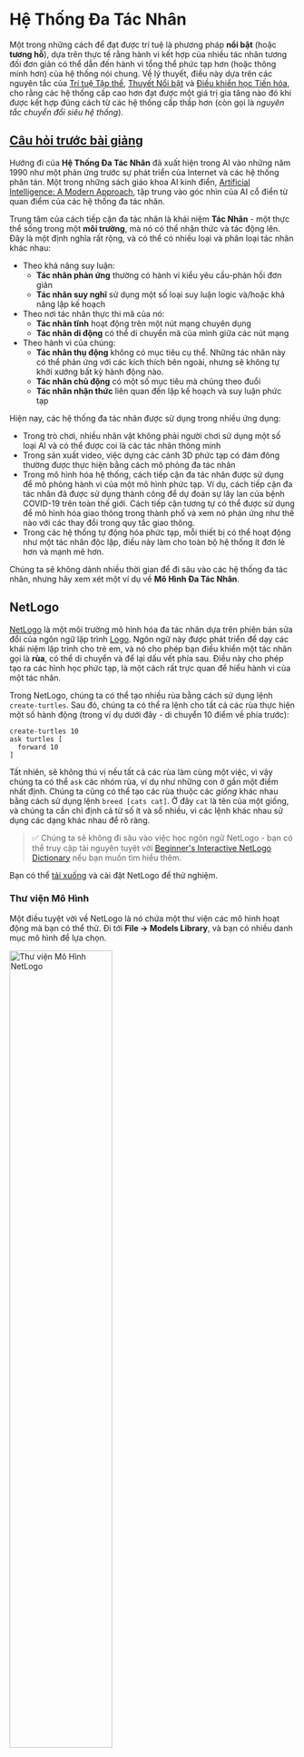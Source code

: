 <!--
CO_OP_TRANSLATOR_METADATA:
{
  "original_hash": "38a1185ae3d54b180378bbd71ae3ef16",
  "translation_date": "2025-09-23T10:26:00+00:00",
  "source_file": "lessons/6-Other/23-MultiagentSystems/README.md",
  "language_code": "vi"
}
-->
# Hệ Thống Đa Tác Nhân

Một trong những cách để đạt được trí tuệ là phương pháp **nổi bật** (hoặc **tương hỗ**), dựa trên thực tế rằng hành vi kết hợp của nhiều tác nhân tương đối đơn giản có thể dẫn đến hành vi tổng thể phức tạp hơn (hoặc thông minh hơn) của hệ thống nói chung. Về lý thuyết, điều này dựa trên các nguyên tắc của [Trí tuệ Tập thể](https://en.wikipedia.org/wiki/Collective_intelligence), [Thuyết Nổi bật](https://en.wikipedia.org/wiki/Global_brain) và [Điều khiển học Tiến hóa](https://en.wikipedia.org/wiki/Global_brain), cho rằng các hệ thống cấp cao hơn đạt được một giá trị gia tăng nào đó khi được kết hợp đúng cách từ các hệ thống cấp thấp hơn (còn gọi là *nguyên tắc chuyển đổi siêu hệ thống*).

## [Câu hỏi trước bài giảng](https://ff-quizzes.netlify.app/en/ai/quiz/45)

Hướng đi của **Hệ Thống Đa Tác Nhân** đã xuất hiện trong AI vào những năm 1990 như một phản ứng trước sự phát triển của Internet và các hệ thống phân tán. Một trong những sách giáo khoa AI kinh điển, [Artificial Intelligence: A Modern Approach](https://en.wikipedia.org/wiki/Artificial_Intelligence:_A_Modern_Approach), tập trung vào góc nhìn của AI cổ điển từ quan điểm của các hệ thống đa tác nhân.

Trung tâm của cách tiếp cận đa tác nhân là khái niệm **Tác Nhân** - một thực thể sống trong một **môi trường**, mà nó có thể nhận thức và tác động lên. Đây là một định nghĩa rất rộng, và có thể có nhiều loại và phân loại tác nhân khác nhau:

* Theo khả năng suy luận:
   - **Tác nhân phản ứng** thường có hành vi kiểu yêu cầu-phản hồi đơn giản
   - **Tác nhân suy nghĩ** sử dụng một số loại suy luận logic và/hoặc khả năng lập kế hoạch
* Theo nơi tác nhân thực thi mã của nó:
   - **Tác nhân tĩnh** hoạt động trên một nút mạng chuyên dụng
   - **Tác nhân di động** có thể di chuyển mã của mình giữa các nút mạng
* Theo hành vi của chúng:
   - **Tác nhân thụ động** không có mục tiêu cụ thể. Những tác nhân này có thể phản ứng với các kích thích bên ngoài, nhưng sẽ không tự khởi xướng bất kỳ hành động nào.
   - **Tác nhân chủ động** có một số mục tiêu mà chúng theo đuổi
   - **Tác nhân nhận thức** liên quan đến lập kế hoạch và suy luận phức tạp

Hiện nay, các hệ thống đa tác nhân được sử dụng trong nhiều ứng dụng:

* Trong trò chơi, nhiều nhân vật không phải người chơi sử dụng một số loại AI và có thể được coi là các tác nhân thông minh
* Trong sản xuất video, việc dựng các cảnh 3D phức tạp có đám đông thường được thực hiện bằng cách mô phỏng đa tác nhân
* Trong mô hình hóa hệ thống, cách tiếp cận đa tác nhân được sử dụng để mô phỏng hành vi của một mô hình phức tạp. Ví dụ, cách tiếp cận đa tác nhân đã được sử dụng thành công để dự đoán sự lây lan của bệnh COVID-19 trên toàn thế giới. Cách tiếp cận tương tự có thể được sử dụng để mô hình hóa giao thông trong thành phố và xem nó phản ứng như thế nào với các thay đổi trong quy tắc giao thông.
* Trong các hệ thống tự động hóa phức tạp, mỗi thiết bị có thể hoạt động như một tác nhân độc lập, điều này làm cho toàn bộ hệ thống ít đơn lẻ hơn và mạnh mẽ hơn.

Chúng ta sẽ không dành nhiều thời gian để đi sâu vào các hệ thống đa tác nhân, nhưng hãy xem xét một ví dụ về **Mô Hình Đa Tác Nhân**.

## NetLogo

[NetLogo](https://ccl.northwestern.edu/netlogo/) là một môi trường mô hình hóa đa tác nhân dựa trên phiên bản sửa đổi của ngôn ngữ lập trình [Logo](https://en.wikipedia.org/wiki/Logo_(programming_language)). Ngôn ngữ này được phát triển để dạy các khái niệm lập trình cho trẻ em, và nó cho phép bạn điều khiển một tác nhân gọi là **rùa**, có thể di chuyển và để lại dấu vết phía sau. Điều này cho phép tạo ra các hình học phức tạp, là một cách rất trực quan để hiểu hành vi của một tác nhân.

Trong NetLogo, chúng ta có thể tạo nhiều rùa bằng cách sử dụng lệnh `create-turtles`. Sau đó, chúng ta có thể ra lệnh cho tất cả các rùa thực hiện một số hành động (trong ví dụ dưới đây - di chuyển 10 điểm về phía trước):

```
create-turtles 10
ask turtles [
  forward 10
]
```

Tất nhiên, sẽ không thú vị nếu tất cả các rùa làm cùng một việc, vì vậy chúng ta có thể `ask` các nhóm rùa, ví dụ như những con ở gần một điểm nhất định. Chúng ta cũng có thể tạo các rùa thuộc các *giống* khác nhau bằng cách sử dụng lệnh `breed [cats cat]`. Ở đây `cat` là tên của một giống, và chúng ta cần chỉ định cả từ số ít và số nhiều, vì các lệnh khác nhau sử dụng các dạng khác nhau để rõ ràng.

> ✅ Chúng ta sẽ không đi sâu vào việc học ngôn ngữ NetLogo - bạn có thể truy cập tài nguyên tuyệt vời [Beginner's Interactive NetLogo Dictionary](https://ccl.northwestern.edu/netlogo/bind/) nếu bạn muốn tìm hiểu thêm.

Bạn có thể [tải xuống](https://ccl.northwestern.edu/netlogo/download.shtml) và cài đặt NetLogo để thử nghiệm.

### Thư viện Mô Hình

Một điều tuyệt vời về NetLogo là nó chứa một thư viện các mô hình hoạt động mà bạn có thể thử. Đi tới **File &rightarrow; Models Library**, và bạn có nhiều danh mục mô hình để lựa chọn.

<img alt="Thư viện Mô Hình NetLogo" src="images/NetLogo-ModelLib.png" width="60%"/>

> Ảnh chụp màn hình thư viện mô hình của Dmitry Soshnikov

Bạn có thể mở một trong các mô hình, ví dụ **Biology &rightarrow; Flocking**.

### Nguyên tắc chính

Sau khi mở mô hình, bạn sẽ được đưa đến màn hình chính của NetLogo. Đây là một mô hình mẫu mô tả dân số của sói và cừu, với các tài nguyên hữu hạn (cỏ).

![Màn hình chính NetLogo](../../../../../translated_images/NetLogo-Main.32653711ec1a01b3cab22ec0b148e64193d0b979b055285bef329d5e3d6958c5.vi.png)

> Ảnh chụp màn hình của Dmitry Soshnikov

Trên màn hình này, bạn có thể thấy:

* Phần **Interface** chứa:
  - Trường chính, nơi tất cả các tác nhân sống
  - Các điều khiển khác nhau: nút, thanh trượt, v.v.
  - Các biểu đồ mà bạn có thể sử dụng để hiển thị các tham số của mô phỏng
* Tab **Code** chứa trình chỉnh sửa, nơi bạn có thể nhập chương trình NetLogo

Trong hầu hết các trường hợp, giao diện sẽ có nút **Setup**, nút này khởi tạo trạng thái mô phỏng, và nút **Go** bắt đầu thực thi. Những nút này được xử lý bởi các trình xử lý tương ứng trong mã như sau:

```
to go [
...
]
```

Thế giới của NetLogo bao gồm các đối tượng sau:

* **Tác nhân** (rùa) có thể di chuyển trên trường và làm điều gì đó. Bạn ra lệnh cho các tác nhân bằng cách sử dụng cú pháp `ask turtles [...]`, và mã trong dấu ngoặc được thực thi bởi tất cả các tác nhân trong *chế độ rùa*.
* **Miếng vá** là các khu vực vuông của trường, nơi các tác nhân sống. Bạn có thể tham chiếu đến tất cả các tác nhân trên cùng một miếng vá, hoặc bạn có thể thay đổi màu sắc và một số thuộc tính khác của miếng vá. Bạn cũng có thể `ask patches` để làm điều gì đó.
* **Người quan sát** là một tác nhân duy nhất kiểm soát thế giới. Tất cả các trình xử lý nút được thực thi trong *chế độ người quan sát*.

> ✅ Vẻ đẹp của môi trường đa tác nhân là mã chạy trong chế độ rùa hoặc chế độ miếng vá được thực thi đồng thời bởi tất cả các tác nhân. Do đó, bằng cách viết một chút mã và lập trình hành vi của từng tác nhân, bạn có thể tạo ra hành vi phức tạp của hệ thống mô phỏng nói chung.

### Flocking

Là một ví dụ về hành vi đa tác nhân, hãy xem xét **[Flocking](https://en.wikipedia.org/wiki/Flocking_(behavior))**. Flocking là một mẫu phức tạp rất giống với cách các đàn chim bay. Khi quan sát chúng bay, bạn có thể nghĩ rằng chúng tuân theo một loại thuật toán tập thể nào đó, hoặc rằng chúng sở hữu một dạng *trí tuệ tập thể*. Tuy nhiên, hành vi phức tạp này xuất hiện khi mỗi tác nhân cá nhân (trong trường hợp này, một *con chim*) chỉ quan sát một số tác nhân khác trong khoảng cách ngắn từ nó, và tuân theo ba quy tắc đơn giản:

* **Căn chỉnh** - nó điều chỉnh hướng về phía trung bình của các tác nhân lân cận
* **Kết hợp** - nó cố gắng điều chỉnh hướng về vị trí trung bình của các tác nhân lân cận (*hấp dẫn tầm xa*)
* **Tách biệt** - khi đến quá gần các con chim khác, nó cố gắng di chuyển ra xa (*đẩy lùi tầm ngắn*)

Bạn có thể chạy ví dụ flocking và quan sát hành vi. Bạn cũng có thể điều chỉnh các tham số, chẳng hạn như *mức độ tách biệt*, hoặc *phạm vi quan sát*, xác định khoảng cách mà mỗi con chim có thể nhìn thấy. Lưu ý rằng nếu bạn giảm phạm vi quan sát xuống 0, tất cả các con chim trở nên mù và flocking dừng lại. Nếu bạn giảm tách biệt xuống 0, tất cả các con chim tụ tập thành một đường thẳng.

> ✅ Chuyển sang tab **Code** và xem nơi ba quy tắc của flocking (căn chỉnh, kết hợp và tách biệt) được triển khai trong mã. Lưu ý cách chúng ta chỉ tham chiếu đến các tác nhân trong tầm nhìn.

### Các mô hình khác để xem

Có một vài mô hình thú vị khác mà bạn có thể thử nghiệm:

* **Art &rightarrow; Fireworks** cho thấy cách một pháo hoa có thể được coi là hành vi tập thể của các luồng lửa cá nhân
* **Social Science &rightarrow; Traffic Basic** và **Social Science &rightarrow; Traffic Grid** hiển thị mô hình giao thông thành phố trong lưới 1D và 2D với hoặc không có đèn giao thông. Mỗi chiếc xe trong mô phỏng tuân theo các quy tắc sau:
   - Nếu không gian phía trước trống - tăng tốc (đến một tốc độ tối đa nhất định)
   - Nếu nó thấy chướng ngại vật phía trước - phanh (và bạn có thể điều chỉnh khoảng cách mà người lái xe có thể nhìn thấy)
* **Social Science &rightarrow; Party** cho thấy cách mọi người tụ tập trong một bữa tiệc cocktail. Bạn có thể tìm thấy sự kết hợp các tham số dẫn đến sự gia tăng hạnh phúc nhanh nhất của nhóm.

Như bạn có thể thấy từ các ví dụ này, mô phỏng đa tác nhân có thể là một cách hữu ích để hiểu hành vi của một hệ thống phức tạp bao gồm các cá nhân tuân theo cùng hoặc logic tương tự. Nó cũng có thể được sử dụng để điều khiển các tác nhân ảo, chẳng hạn như [NPCs](https://en.wikipedia.org/wiki/NPC) trong trò chơi máy tính, hoặc các tác nhân trong thế giới 3D được hoạt hình.

## Tác Nhân Suy Nghĩ

Các tác nhân được mô tả ở trên rất đơn giản, phản ứng với các thay đổi trong môi trường bằng cách sử dụng một số loại thuật toán. Vì vậy, chúng là **tác nhân phản ứng**. Tuy nhiên, đôi khi các tác nhân có thể suy luận và lập kế hoạch hành động của mình, trong trường hợp đó chúng được gọi là **tác nhân suy nghĩ**.

Một ví dụ điển hình sẽ là một tác nhân cá nhân nhận được hướng dẫn từ con người để đặt một chuyến du lịch nghỉ dưỡng. Giả sử rằng có nhiều tác nhân sống trên internet, có thể giúp nó. Nó sẽ cần liên hệ với các tác nhân khác để xem các chuyến bay nào có sẵn, giá khách sạn cho các ngày khác nhau, và cố gắng thương lượng giá tốt nhất. Khi kế hoạch nghỉ dưỡng hoàn tất và được chủ sở hữu xác nhận, nó có thể tiến hành đặt chỗ.

Để làm được điều đó, các tác nhân cần phải **giao tiếp**. Để giao tiếp thành công, chúng cần:

* Một số **ngôn ngữ tiêu chuẩn để trao đổi kiến thức**, chẳng hạn như [Knowledge Interchange Format](https://en.wikipedia.org/wiki/Knowledge_Interchange_Format) (KIF) và [Knowledge Query and Manipulation Language](https://en.wikipedia.org/wiki/Knowledge_Query_and_Manipulation_Language) (KQML). Những ngôn ngữ này được thiết kế dựa trên [Lý thuyết Hành động Ngôn ngữ](https://en.wikipedia.org/wiki/Speech_act).
* Những ngôn ngữ này cũng nên bao gồm một số **giao thức để thương lượng**, dựa trên các loại **đấu giá** khác nhau.
* Một **ontology chung** để sử dụng, để chúng tham chiếu đến các khái niệm giống nhau và hiểu ý nghĩa của chúng
* Một cách để **phát hiện** những gì các tác nhân khác có thể làm, cũng dựa trên một loại ontology nào đó

Tác nhân suy nghĩ phức tạp hơn nhiều so với tác nhân phản ứng, vì chúng không chỉ phản ứng với các thay đổi trong môi trường, mà còn phải có khả năng *khởi xướng* hành động. Một trong những kiến trúc được đề xuất cho các tác nhân suy nghĩ là tác nhân Niềm Tin-Mong Muốn-Ý Định (BDI):

* **Niềm tin** tạo thành một tập hợp kiến thức về môi trường của tác nhân. Nó có thể được cấu trúc như một cơ sở kiến thức hoặc tập hợp các quy tắc mà tác nhân có thể áp dụng cho một tình huống cụ thể trong môi trường.
* **Mong muốn** xác định những gì tác nhân muốn làm, tức là mục tiêu của nó. Ví dụ, mục tiêu của tác nhân trợ lý cá nhân ở trên là đặt một chuyến du lịch, và mục tiêu của tác nhân khách sạn là tối đa hóa lợi nhuận.
* **Ý định** là các hành động cụ thể mà tác nhân lập kế hoạch để đạt được mục tiêu của mình. Các hành động thường thay đổi môi trường và gây ra giao tiếp với các tác nhân khác.

Có một số nền tảng có sẵn để xây dựng hệ thống đa tác nhân, chẳng hạn như [JADE](https://jade.tilab.com/). [Bài báo này](https://arxiv.org/ftp/arxiv/papers/2007/2007.08961.pdf) chứa một đánh giá về các nền tảng đa tác nhân, cùng với lịch sử ngắn gọn về các hệ thống đa tác nhân và các kịch bản sử dụng khác nhau của chúng.

## Kết luận

Hệ thống đa tác nhân có thể có nhiều hình thức khác nhau và được sử dụng trong nhiều ứng dụng khác nhau. 
Chúng đều tập trung vào hành vi đơn giản của từng tác nhân, và đạt được hành vi phức tạp hơn của hệ thống tổng thể nhờ **hiệu ứng tương hỗ**.

## 🚀 Thử thách

Đưa bài học này vào thực tế và thử hình dung một hệ thống đa tác nhân có thể giải quyết một vấn đề. Ví dụ, hệ thống đa tác nhân cần làm gì để tối ưu hóa tuyến đường xe buýt trường học? Nó có thể hoạt động như thế nào trong một tiệm bánh?

## [Câu hỏi sau bài giảng](https://ff-quizzes.netlify.app/en/ai/quiz/46)

## Ôn tập & Tự học

Ôn tập việc sử dụng loại hệ thống này trong ngành công nghiệp. Chọn một lĩnh vực như sản xuất hoặc ngành công nghiệp trò chơi điện tử và khám phá cách các hệ thống đa tác nhân có thể được sử dụng để giải quyết các vấn đề độc đáo.

## [Bài tập NetLogo](assignment.md)

---

